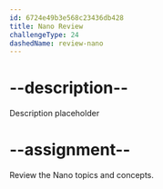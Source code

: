```yaml
---
id: 6724e49b3e568c23436db428
title: Nano Review
challengeType: 24
dashedName: review-nano
---
```


# --description--

Description placeholder

# --assignment--

Review the Nano topics and concepts.
